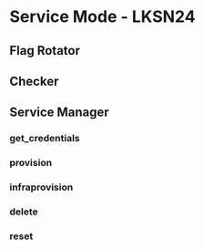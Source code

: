 # Service Mode - LKSN24

## Flag Rotator

## Checker

## Service Manager
### get_credentials
### provision
### infraprovision
### delete
### reset
